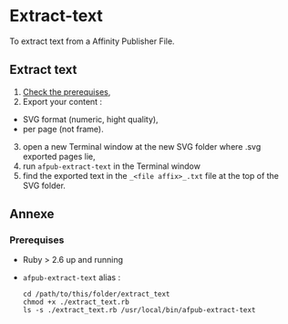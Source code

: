 # Extract-text

To extract text from a Affinity Publisher File.

## Extract text

1. [Check the prerequises](#prerequises),
2. Export your content :
  - SVG format (numeric, hight quality), 
  - per page (not frame).
3. open a new Terminal window at the new SVG folder where .svg exported pages lie,
4. run `afpub-extract-text` in the Terminal window
5. find the exported text in the `_<file affix>_.txt` file at the top of the SVG folder.


## Annexe

<a name="prerequises"></a>

### Prerequises

* Ruby > 2.6 up and running
* `afpub-extract-text` alias :

  ```
  cd /path/to/this/folder/extract_text
  chmod +x ./extract_text.rb
  ls -s ./extract_text.rb /usr/local/bin/afpub-extract-text
  ```
